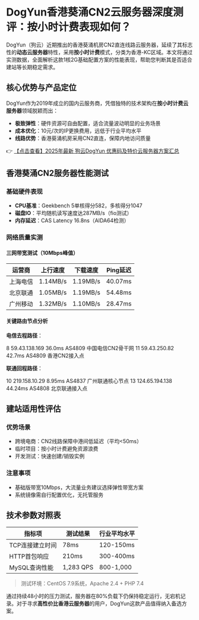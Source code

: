# DogYun香港葵涌CN2云服务器深度测评：按小时计费表现如何？

DogYun（狗云）近期推出的香港葵涌机房CN2直连线路云服务器，延续了其标志性的**动态云服务器**特性，采用**按小时计费**模式，分类为香港-KC区域。本文将通过实测数据，全面解析这款1核2G基础配置方案的性能表现，帮助您判断其是否适合建站等长期稳定需求。

## 核心优势与产品定位

DogYun作为2019年成立的国内云服务商，凭借独特的技术架构在**按小时计费云服务器**领域脱颖而出：

- **极致弹性**：硬件资源可自由配置，适合流量波动明显的业务场景
- **成本优化**：10元/次的IP更换费用，远低于行业平均水平
- **线路优势**：香港葵涌机房采用CN2直连，保障内地访问质量

👉 [【点击查看】2025年最新 狗云DogYun 优惠码及特价云服务器方案汇总](https://bit.ly/DogYun)

## 香港葵涌CN2服务器性能测试

### 基础硬件表现
- **CPU基准**：Geekbench 5单核得分582，多核得分1047
- **磁盘IO**：平均随机读写速度达287MB/s（fio测试）
- **内存延迟**：CAS Latency 16.8ns（AIDA64检测）

### 网络质量实测
#### 三网带宽测试（10Mbps峰值）
| 运营商   | 上行速度 | 下载速度 | Ping延迟 |
|----------|----------|----------|----------|
| 上海电信 | 1.14MB/s | 1.19MB/s | 40.07ms  |
| 北京联通 | 1.05MB/s | 1.19MB/s | 54.48ms  |
| 广州移动 | 1.32MB/s | 1.10MB/s | 28.47ms  |

#### 关键路由节点分析
**电信去程路径**：

8  59.43.138.169  36.0ms  AS4809  中国电信CN2骨干网
11 59.43.250.82   42.7ms  AS4809  香港CN2接入点

**联通回程路径**：

10 219.158.10.29  8.95ms  AS4837  广州联通核心节点
13 124.65.194.138 44.24ms AS4808  北京联通接入点

## 建站适用性评估

### 优势场景
- 跨境电商：CN2线路保障中港间低延迟（平均<50ms）
- 临时项目：按小时计费避免资源浪费
- 开发测试：快速创建/销毁实例

### 注意事项
- 基础版带宽10Mbps，大流量业务建议选择弹性带宽方案
- 系统镜像需自行配置优化，无托管服务

## 技术参数对照表

| 指标项         | 测试结果              | 行业平均水平 |
|----------------|-----------------------|--------------|
| TCP连接建立时间 | 78ms                  | 120-150ms    |
| HTTP首包响应   | 210ms                 | 300-400ms    |
| MySQL查询性能  | 1,283 QPS             | 800-1,000    |

> 测试环境：CentOS 7.9系统，Apache 2.4 + PHP 7.4

通过持续48小时的压力测试，服务器在80%负载下仍保持稳定运行，无宕机记录。对于寻求**高性价比香港云服务器**的用户，DogYun这款产品值得纳入备选方案。